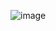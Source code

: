 
![image](https://github.com/Dimentrius1137/Dimentrius1137/assets/124744143/325ac631-0807-4ca8-a1ae-2f8c62c8d076)

<!--
**Dimentrius1137/Dimentrius1137** is a ✨ _special_ ✨ repository because its `README.md` (this file) appears on your GitHub profile.

Here are some ideas to get you started:

- 🔭 I’m currently working on ...
- 🌱 I’m currently learning ...
- 👯 I’m looking to collaborate on ...
- 🤔 I’m looking for help with ...
- 💬 Ask me about ...
- 📫 How to reach me: ...
- 😄 Pronouns: ...
- ⚡ Fun fact: ...
-->
